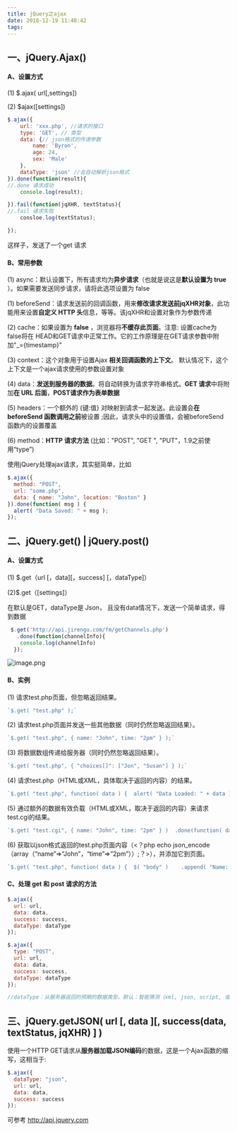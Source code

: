 ```yaml
---
title: jQuery之ajax
date: 2018-12-19 11:48:42
tags:
---
```


## 一、jQuery.Ajax()

#### A、设置方式

(1)  $.ajax( url[,settings])

(2)  $ajax([settings])

```javascript
$.ajax({
    url: 'xxx.php', //请求的接口
    type: 'GET', // 类型
    data: {// json格式的传递参数
        name: 'Byron',
        age: 24,
        sex: 'Male'
    },
    dataType: 'json' //会自动解析json格式
}).done(function(result){
//.done 请求成功
    console.log(result);

}).fail(function(jqXHR, textStatus){
//.fail 请求失败
    consloe.log(textStatus);

});
```

这样子，发送了一个get 请求



#### B、常用参数

(1) async：默认设置下，所有请求均为**异步请求**（也就是说这是**默认设置为 true** ）。如果需要发送同步请求，请将此选项设置为 false

(1) beforeSend：请求发送前的回调函数，用来**修改请求发送前jqXHR对象**，此功能用来设置**自定义 HTTP 头**信息，等等。该jqXHR和设置对象作为参数传递

(2) cache：如果设置为 **false** ，浏览器将**不缓存此页面**。注意: 设置cache为 false将在 HEAD和GET请求中正常工作。它的工作原理是在GET请求参数中附加"_={timestamp}"

(3) context：这个对象用于设置Ajax **相关回调函数的上下文**。 默认情况下，这个上下文是一个ajax请求使用的参数设置对象

(4) data：**发送到服务器的数据**。将自动转换为请求字符串格式。**GET 请求**中将附加**在 URL 后面**，**POST请求作为表单数据**

(5) headers：一个额外的 {键:值} 对映射到请求一起发送。此设置会**在beforeSend 函数调用之前**被设置 ;因此，请求头中的设置值，会被beforeSend 函数内的设置覆盖

(6) method：**HTTP 请求方法** (比如："POST", "GET ", "PUT"，1.9之前使用“type”)



使用jQuery处理ajax请求，其实挺简单，比如

```javascript
$.ajax({
  method: "POST",
  url: "some.php",
  data: { name: "John", location: "Boston" }
}).done(function( msg ) {
  alert( "Data Saved: " + msg );
});
```



## 二、jQuery.get() | jQuery.post()

#### A、设置方式

(1) $.get（url [，data][，success] [，dataType]）

(2)$.get（[settings]）

在默认是GET，dataType是 Json， 且没有data情况下，发送一个简单请求，得到数据

```javascript
 $.get('http://api.jirengu.com/fm/getChannels.php')
   .done(function(channelInfo){
    console.log(channelInfo)
  });
```

![image.png](https://upload-images.jianshu.io/upload_images/14339384-702f94d07f443c0a.png?imageMogr2/auto-orient/strip%7CimageView2/2/w/1240)



#### B、实例

(1) 请求test.php页面，但忽略返回结果。

```javascript
`$.get( "test.php" );`
```



(2) 请求test.php页面并发送一些其他数据（同时仍然忽略返回结果）。

```javascript
`$.get( "test.php", { name: "John", time: "2pm" } );`
```



(3) 将数据数组传递给服务器（同时仍然忽略返回结果）。

```javascript
`$.get( "test.php", { "choices[]": ["Jon", "Susan"] } );`
```



(4) 请求test.php（HTML或XML，具体取决于返回的内容）的结果。

```javascript
`$.get( "test.php", function( data ) {  alert( "Data Loaded: " + data );});`
```



(5) 通过额外的数据有效负载（HTML或XML，取决于返回的内容）来请求test.cgi的结果。

```javascript
`$.get( "test.cgi", { name: "John", time: "2pm" } )  .done(function( data ) {    alert( "Data Loaded: " + data );  });`
```



(6) 获取以json格式返回的test.php页面内容（<？php echo json_encode（array（“name”=>“John”，“time”=>“2pm”））;？>），并添加它到页面。

```javascript
`$.get( "test.php", function( data ) {  $( "body" )    .append( "Name: " + data.name ) // John    .append( "Time: " + data.time ); //  2pm}, "json" );`
```



#### C、处理 get 和 post 请求的方法

```javascript
$.ajax({
  url: url,
  data: data,
  success: success,
  dataType: dataType
});

$.ajax({
  type: "POST",
  url: url,
  data: data,
  success: success,
  dataType: dataType
});

//dataType：从服务器返回的预期的数据类型。默认：智能猜测（xml, json, script, 或 html）
```



## 三、jQuery.getJSON( url [, data ][, success(data, textStatus, jqXHR) ] )

使用一个HTTP GET请求从**服务器加载JSON编码**的数据，这是一个Ajax函数的缩写，这相当于:

```javascript
$.ajax({
  dataType: "json",
  url: url,
  data: data,
  success: success
});
```

可参考 http://api.jquery.com

